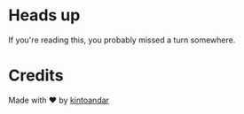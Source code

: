Heads up
=================
If you're reading this, you probably missed a turn somewhere.

# Credits
Made with ♥️ by [kintoandar](https://blog.kintoandar.com)
